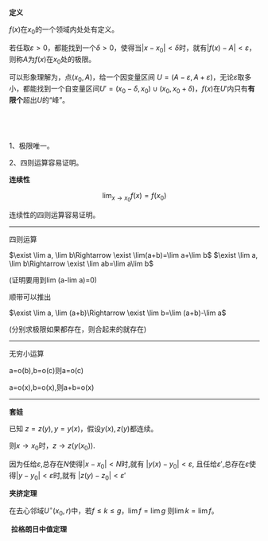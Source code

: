 **定义**

$f(x)$在$x_0$的一个领域内处处有定义。

若任取$\varepsilon>0$，都能找到一个$\delta>0$，使得当$|x-x_0|<\delta$时，就有$|f(x)-A|<\varepsilon$，则称$A$为$f(x)$在$x_0$处的极限。
​

可以形象理解为，点$(x_0,A)$，给一个因变量区间
$U=(A-\varepsilon,A+\varepsilon)$，无论$\varepsilon$取多小，都能找到一个自变量区间$U'=(x_0-\delta,x_0)\cup (x_0,x_0+\delta)$，$f(x)$在$U'$内只有**有限个**超出$U$的“峰”。

​
---




1、极限唯一。

2、四则运算容易证明。


**连续性**


$$
\lim_{x\rightarrow x_0} f(x)=f(x_0)
$$

连续性的四则运算容易证明。

---

四则运算


$\exist \lim a, \lim b\Rightarrow \exist \lim(a+b)=\lim a+\lim b$ 
$\exist \lim a, \lim b\Rightarrow \exist \lim ab=\lim a\lim b$ 

(证明要用到lim (a-lim a)=0)

顺带可以推出

$\exist \lim a, \lim (a+b)\Rightarrow \exist \lim b=\lim (a+b)-\lim a$ 

(分别求极限如果都存在，则合起来的就存在)


---

无穷小运算


a=o(b),b=o(c)则a=o(c)


a=o(x),b=o(x),则a+b=o(x)


---


**套娃**

已知 $z=z(y),y=y(x)$，假设$y(x),z(y)$都连续。

则$x\rightarrow x_0$时，$z\rightarrow z(y(x_0))$.

因为任给$\varepsilon$,总存在$N$使得$|x-x_0|< N$时,就有
$|y(x)-y_0|<\varepsilon$,
且任给$\varepsilon'$,总存在$\varepsilon$使得$|y-y_0|< \varepsilon$时,就有
$|z(y)-z_0|<\varepsilon'$

**夹挤定理**

在去心邻域$U^{\circ}(x_0,r)$中，若$f\leq k\leq g，\lim f=\lim g$
则$\lim k=\lim f$。

​
**拉格朗日中值定理**